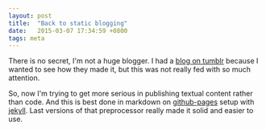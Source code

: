 ```yaml
---
layout: post
title:  "Back to static blogging"
date:   2015-03-07 17:34:59 +0800
tags: meta
---
```

There is no secret, I'm not a huge blogger. I had a [blog on tumblr][tumblr-mose] because I wanted to see how they made it, but this was not really fed with so much attention.


So, now I'm trying to get more serious in publishing textual content rather than code. And this is best done in markdown on [github-pages][gh-pages] setup with [jekyll][jekyll]. Last versions of that preprocessor really made it solid and easier to use.


[jekyll]:       http://jekyllrb.com
[gh-pages]:     https://pages.github.com/
[tumblr-mose]:  http://blog.mose.com/
